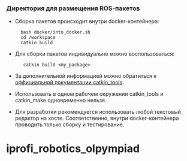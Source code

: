 ### Директория для размещения ROS-пакетов

* Сборка пакетов происходит внутри docker-контейнера:

        bash docker/into_docker.sh
        cd /workspace
        catkin build

* Для сборки пакетов индивидуально можно воспользоваться:

         catkin build <my_package>

* За дополнительной информацией можно обратиться к [оффициальной документации catkin_tools](https://catkin-tools.readthedocs.io/en/latest/cheat_sheet.html).

* Использовать в одном рабочем окружении catkin_tools и catkin_make одновременно нельзя.

* Для разработки рекомендуется использовать любой текстовый редактор на хосте. Соответственно, внутри docker-контейнера проводить только сборку и тестирование. 
# iprofi_robotics_olpympiad
